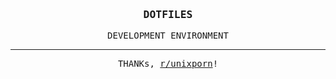 <h3 align="center">
  <samp>DOTFILES</samp>
</h3>
<p align="center">
  <samp>DEVELOPMENT ENVIRONMENT</samp>
</p>

---

<p align="center">
  <samp>THANKs, <a href="https://www.reddit.com/r/unixporn">r/unixporn</a>!</samp>
</p>
